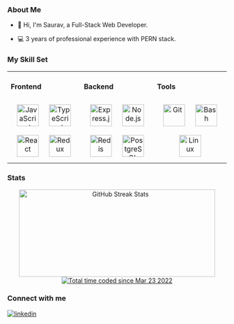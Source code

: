 ### About Me

- 👋 Hi, I'm Saurav, a Full-Stack Web Developer.

- 💻 3 years of professional experience with PERN stack.

### My Skill Set

<table><tr>
<td valign="top" width="33%">

#### Frontend

<div align="center">  
<img style="margin: 10px" src="https://profilinator.rishav.dev/skills-assets/javascript-original.svg" alt="JavaScript" height="50" />  
<img style="margin: 10px" src="https://profilinator.rishav.dev/skills-assets/typescript-original.svg" alt="TypeScript" height="50" />
  
<img style="margin: 10px" src="https://profilinator.rishav.dev/skills-assets/react-original-wordmark.svg" alt="React" height="50" />  
<img style="margin: 10px" src="https://profilinator.rishav.dev/skills-assets/redux-original.svg" alt="Redux" height="50" />  
</div>

</td>
<td valign="top" width="33%">

#### Backend

<div align="center">  
<img style="margin: 10px" src="https://profilinator.rishav.dev/skills-assets/express-original-wordmark.svg" alt="Express.js" height="50" />  
<img style="margin: 10px" src="https://profilinator.rishav.dev/skills-assets/nodejs-original-wordmark.svg" alt="Node.js" height="50" />  
<!-- <img style="margin: 10px" src="https://profilinator.rishav.dev/skills-assets/nginx-original.svg" alt="Nginx" height="50" />  -->


<img style="margin: 10px" src="https://profilinator.rishav.dev/skills-assets/redis-original-wordmark.svg" alt="Redis" height="50" />  
<img style="margin: 10px" src="https://profilinator.rishav.dev/skills-assets/postgresql-original-wordmark.svg" alt="PostgreSQL" height="50" />  
</div>

</td>
<td valign="top" width="33%">

#### Tools

<div align="center">  
<img style="margin: 10px" src="https://profilinator.rishav.dev/skills-assets/git-scm-icon.svg" alt="Git" height="50" />  
<img style="margin: 10px" src="https://profilinator.rishav.dev/skills-assets/gnu_bash-icon.svg" alt="Bash" height="50" />  

<img style="margin: 10px" src="https://profilinator.rishav.dev/skills-assets/linux-original.svg" alt="Linux" height="50" />  
</div>

</td></tr></table>

### Stats 

<div align="center">
   <img alt="GitHub Streak Stats" src="http://github-readme-streak-stats.herokuapp.com/?user=NeoHBz&theme=dark" height="200" width="450" />
</div>

<div align="center">
  <a href="https://wakatime.com/@3e81770b-4dd7-44f0-91ad-9cb16c2eb98f"><img src="https://wakatime.com/badge/user/3e81770b-4dd7-44f0-91ad-9cb16c2eb98f.svg" alt="Total time coded since Mar 23 2022" /></a>
</div>

### Connect with me

<a href="https://www.linkedin.com/in/sauravkrx/" target="_blank">
<img src=https://img.shields.io/badge/linkedin-%231E77B5.svg?&style=for-the-badge&logo=linkedin&logoColor=white alt=linkedin style="margin-bottom: 5px;" />
</a>
<div align="center">
<!-- <a href="https://github.com/NeoHBz" target="_blank">
<img src=https://img.shields.io/badge/github-%2324292e.svg?&style=for-the-badge&logo=github&logoColor=white alt=github style="margin-bottom: 5px;" />
</a> -->
<!-- <a href="https://instagram.com/" target="_blank">
<img src=https://img.shields.io/badge/instagram-%23000000.svg?&style=for-the-badge&logo=instagram&logoColor=white alt=instagram style="margin-bottom: 5px;" /> -->
</a> 
</div>
